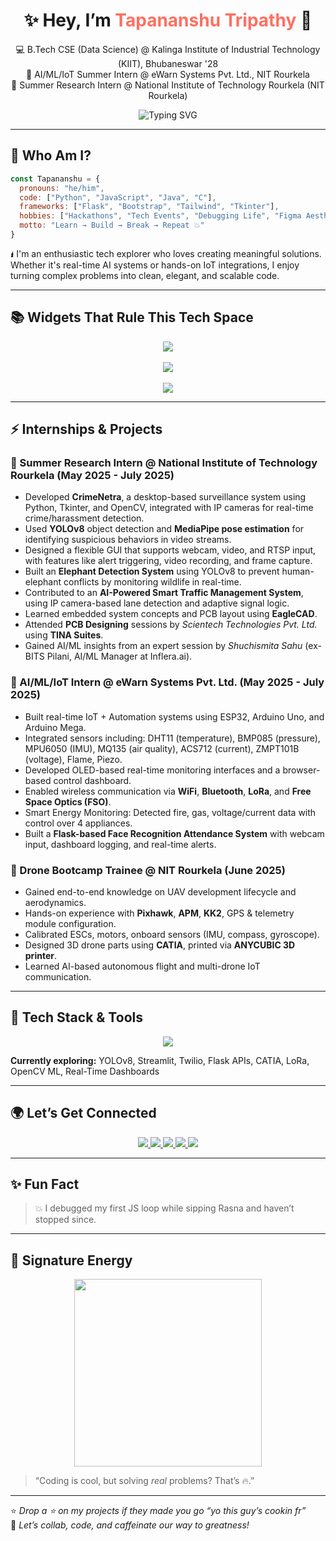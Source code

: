 <h1 align="center">✨ Hey, I’m <span style="color:#FF6F61">Tapananshu Tripathy</span> 👋</h1>

<p align="center">
  💻 B.Tech CSE (Data Science) @ Kalinga Institute of Industrial Technology (KIIT), Bhubaneswar '28 <br> 🤖 AI/ML/IoT Summer Intern @ eWarn Systems Pvt. Ltd., NIT Rourkela <br> 🚀 Summer Research Intern @ National Institute of Technology Rourkela (NIT Rourkela) 
</p>

<p align="center">
  <img src="https://readme-typing-svg.herokuapp.com?font=Fira+Code&pause=1000&color=FF6F61&center=true&vCenter=true&width=435&lines=Building+things+that+matter+🚀;Solving+real+world+problems+with+tech+🤖;Always+learning+%2B+shipping+🚀" alt="Typing SVG" />
</p>

---

## 🧠 Who Am I?

```js
const Tapananshu = {
  pronouns: "he/him",
  code: ["Python", "JavaScript", "Java", "C"],
  frameworks: ["Flask", "Bootstrap", "Tailwind", "Tkinter"],
  hobbies: ["Hackathons", "Tech Events", "Debugging Life", "Figma Aesthetics"],
  motto: "Learn → Build → Break → Repeat 💥"
}
```

🖠️ I'm an enthusiastic tech explorer who loves creating meaningful solutions. Whether it's real-time AI systems or hands-on IoT integrations, I enjoy turning complex problems into clean, elegant, and scalable code.

---

## 📚 Widgets That Rule This Tech Space

<p align="center">
  <img src="https://github-profile-trophy.vercel.app/?username=TapananshuTripathy&theme=radical&margin-w=10&margin-h=10&column=7" />
  <br><br>
  <img src="https://github-readme-activity-graph.vercel.app/graph?username=TapananshuTripathy&theme=react-dark&hide_border=true" />
  <br><br>
  <img src="https://github-profile-summary-cards.vercel.app/api/cards/profile-details?username=TapananshuTripathy&theme=github_dark" />
</p>

---

## ⚡ Internships & Projects

### 🚀 Summer Research Intern @ National Institute of Technology Rourkela (May 2025 - July 2025)
- Developed **CrimeNetra**, a desktop-based surveillance system using Python, Tkinter, and OpenCV, integrated with IP cameras for real-time crime/harassment detection.
- Used **YOLOv8** object detection and **MediaPipe pose estimation** for identifying suspicious behaviors in video streams.
- Designed a flexible GUI that supports webcam, video, and RTSP input, with features like alert triggering, video recording, and frame capture.
- Built an **Elephant Detection System** using YOLOv8 to prevent human-elephant conflicts by monitoring wildlife in real-time.
- Contributed to an **AI-Powered Smart Traffic Management System**, using IP camera-based lane detection and adaptive signal logic.
- Learned embedded system concepts and PCB layout using **EagleCAD**.
- Attended **PCB Designing** sessions by *Scientech Technologies Pvt. Ltd.* using **TINA Suites**.
- Gained AI/ML insights from an expert session by *Shuchismita Sahu* (ex-BITS Pilani, AI/ML Manager at Inflera.ai).

### 🚀 AI/ML/IoT Intern @ eWarn Systems Pvt. Ltd. (May 2025 - July 2025)
- Built real-time IoT + Automation systems using ESP32, Arduino Uno, and Arduino Mega.
- Integrated sensors including: DHT11 (temperature), BMP085 (pressure), MPU6050 (IMU), MQ135 (air quality), ACS712 (current), ZMPT101B (voltage), Flame, Piezo.
- Developed OLED-based real-time monitoring interfaces and a browser-based control dashboard.
- Enabled wireless communication via **WiFi**, **Bluetooth**, **LoRa**, and **Free Space Optics (FSO)**.
- Smart Energy Monitoring: Detected fire, gas, voltage/current data with control over 4 appliances.
- Built a **Flask-based Face Recognition Attendance System** with webcam input, dashboard logging, and real-time alerts.

### 🚀 Drone Bootcamp Trainee @ NIT Rourkela (June 2025)
- Gained end-to-end knowledge on UAV development lifecycle and aerodynamics.
- Hands-on experience with **Pixhawk**, **APM**, **KK2**, GPS & telemetry module configuration.
- Calibrated ESCs, motors, onboard sensors (IMU, compass, gyroscope).
- Designed 3D drone parts using **CATIA**, printed via **ANYCUBIC 3D printer**.
- Learned AI-based autonomous flight and multi-drone IoT communication.

---

## 🔧 Tech Stack & Tools

<div align="center">
  <img src="https://skillicons.dev/icons?i=python,java,js,html,css,c,flask,vscode,arduino,firebase,git,github,figma,tensorflow,opencv,bash,docker,eclipse,linux,raspberrypi,postman,sqlite&perline=8" />
</div>

**Currently exploring:** YOLOv8, Streamlit, Twilio, Flask APIs, CATIA, LoRa, OpenCV ML, Real-Time Dashboards

---

## 🌍 Let’s Get Connected

<p align="center">
  <a href="https://www.linkedin.com/in/tapananshutripathy/" target="_blank">
    <img src="https://img.shields.io/badge/-LinkedIn-0A66C2?style=for-the-badge&logo=linkedin&logoColor=white" />
  </a>
  <a href="mailto:tapananshutripathy13052006@outlook.com">
    <img src="https://img.shields.io/badge/-Outlook-0078D4?style=for-the-badge&logo=microsoftoutlook&logoColor=white" />
  </a>
  <a href="https://github.com/TapananshuTripathy">
    <img src="https://img.shields.io/badge/-GitHub-181717?style=for-the-badge&logo=github&logoColor=white" />
  </a>
  <a href="https://twitter.com/" target="_blank">
    <img src="https://img.shields.io/badge/-Twitter-1DA1F2?style=for-the-badge&logo=twitter&logoColor=white" />
  </a>
  <a href="https://instagram.com/" target="_blank">
    <img src="https://img.shields.io/badge/-Instagram-E4405F?style=for-the-badge&logo=instagram&logoColor=white" />
  </a>
</p>

---

## ✨ Fun Fact

> 💥 I debugged my first JS loop while sipping Rasna and haven’t stopped since.

---

## 🧳 Signature Energy

<p align="center">
  <img src="https://media.giphy.com/media/qgQUggAC3Pfv687qPC/giphy.gif" width="300" />
</p>

> “Coding is cool, but solving *real* problems? That’s 🔥.”

---

⭐ *Drop a ⭐ on my projects if they made you go “yo this guy’s cookin fr”*  
🎯 *Let’s collab, code, and caffeinate our way to greatness!*


<!---
TAPANANSHUTRIPATHY/TAPANANSHUTRIPATHY is a ✨ special ✨ repository because its `README.md` (this file) appears on your GitHub profile.
You can click the Preview link to take a look at your changes.
--->

